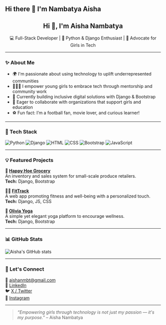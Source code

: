 ## Hi there 👋 I'm Nambatya Aisha
<h2 align="center">Hi 👋, I'm Aisha Nambatya</h2>
<p align="center">
  💻 Full-Stack Developer | 🐍 Python & Django Enthusiast | 💪 Advocate for Girls in Tech
</p>

---

### ✨ About Me
- 🌍 I'm passionate about using technology to uplift underrepresented communities
- 👩🏽‍💻 I empower young girls to embrace tech through mentorship and community work
- 🔭 Currently building inclusive digital solutions with Django & Bootstrap
- 🌱 Eager to collaborate with organizations that support girls and education
- ⚽ Fun fact: I’m a football fan, movie lover, and curious learner!

---

### 🧰 Tech Stack
![Python](https://img.shields.io/badge/-Python-3776AB?style=flat&logo=python&logoColor=white)
![Django](https://img.shields.io/badge/-Django-092E20?style=flat&logo=django&logoColor=white)
![HTML](https://img.shields.io/badge/-HTML5-E34F26?style=flat&logo=html5&logoColor=white)
![CSS](https://img.shields.io/badge/-CSS3-1572B6?style=flat&logo=css3&logoColor=white)
![Bootstrap](https://img.shields.io/badge/-Bootstrap-7952B3?style=flat&logo=bootstrap&logoColor=white)
![JavaScript](https://img.shields.io/badge/-JavaScript-F7DF1E?style=flat&logo=javascript&logoColor=black)

---

### 💡 Featured Projects

**🛒 [Happy Hoe Grocery](#)**  
An inventory and sales system for small-scale produce retailers.  
**Tech:** Django, Bootstrap

**🏋️‍♀️ [FitTrack](#)**  
A web app promoting fitness and well-being with a personalized touch.  
**Tech:** Django, JS, CSS

**🧘 [Olivia Yoga](#)**  
A simple yet elegant yoga platform to encourage wellness.  
**Tech:** Django, Bootstrap

---

### 📊 GitHub Stats

![Aisha's GitHub stats](https://github.com/Aisha-Nambatya/Aisha-Nambatya)

---

### 🤝 Let's Connect

📧 [aishanmbt@gmail.com](mailto:aishanmbt@gmail.com)  
🔗 [LinkedIn](https://www.linkedin.com/in/aisha-nambatya-228581339/)  
🐦 [X / Twitter](https://x.com/AishaNamba66224)  
📸 [Instagram](https://www.instagram.com/ayeeshah.muha03/)

---

> _“Empowering girls through technology is not just my passion — it's my purpose.”_ – Aisha Nambatya
